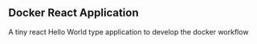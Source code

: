 ## Docker React Application

A tiny react Hello World type application to develop the docker workflow
